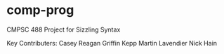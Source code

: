 # comp-prog
CMPSC 488 Project for Sizzling Syntax

Key Contributers:
Casey Reagan
Griffin Kepp
Martin Lavendier
Nick Hain
